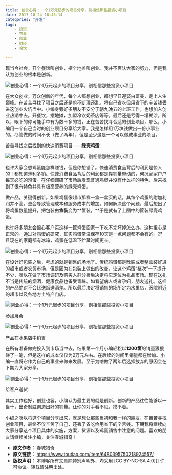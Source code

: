 ```yaml
---
title: 创业心得：一个1万元起步的项目分享，别相信那些投资小项目
date: 2017-10-24 16:45:14
categories: "开发"
tags:
	- 投资
	- 农业
	- 创业
	- 财经
	- 冷饮

---
```


现当今社会，开个餐馆叫创业，摆个地摊叫创业。我并不否认大家的努力，但是我认为创业的根本是创新。

![创业心得：一个1万元起步的项目分享，别相信那些投资小项目][1]

在大众创业，万众创新的年代，每个人都想创业，都想早日迎娶白富美，走上人生巅峰。在苦苦寻找了项目之后还是剪不断理还乱。将自己省吃俭用省下的辛苦钱丢进这创业火坑当中。小编身旁好多朋友不安分于朝九晚五的上班工作，也想加入创业热潮中去。开餐饮，摆地摊，加盟冷饮奶茶店等等。最后还是亏得一塌糊涂。所以，眼下的你可能手中有为数不多的钱，正在苦苦找寻合适的创业项目，那么，小编用一个自己当时的创业项目分享给大家。我是怎样用1万块钱做出一份小事业的。尽管做的时间不长（做了两年），但是至少这是一个可以做成事业的项目。

苦苦寻找之后找到的快速消费项目——**绿壳鸡蛋**

![创业心得：一个1万元起步的项目分享，别相信那些投资小项目][1 1]

也许大家会想鸡蛋能怎样赚钱，但是你想错了。快速消费食品背后的利润是惊人的！都知道薄利多销。快速消费食品背后的利润都是靠销量带动的，何况家家户户每天必吃的鸡蛋。在仔细调研了市场后发现普通鸡蛋并没有什么样的特色，后来找到了很有特色并具有极高营养的绿壳鸡蛋。

做产品，关键得创新。如果鸡蛋像超市那样一盒一盒买的话，其每个鸡蛋的附加利润并不高。更会导致管理成本和服务成本的增加。如何解决这个问题，最后想出了将鸡蛋数量提升，把包装由**盒装**变为**筐装，**于是就有了上图中的筐装绿壳鸡蛋。

也许好多朋友会担心客户买这样一筐鸡蛋回家一下吃不完坏掉怎么办，这种担心是正常的。通过对鸡蛋的研究，其实鸡蛋常温保存10天是一点问题都不会有的。况且现在的家庭都有冰箱，鸡蛋在低温下贮藏时间更长。

![创业心得：一个1万元起步的项目分享，别相信那些投资小项目][1 2]

在设计好包装之后，考虑的就是销售的场地了。传统鸡蛋都是散装或者整盒装好进的超市或者农贸市场，但是因为在包装上做出的改变，让这个鸡蛋“档次”一下提升不少，所以在做了市场调研及购买人群分析后决定将它定位为礼品市场。现在送礼不当是传统的烟酒，健康食品也备受青睐。如看望病人或者孕妇，朋友送礼。这样的产品绝对不会比送烟送酒差。所以最后决定将销售的场所定为水果店，医院附近的超市以及各地方土特产门店。

![创业心得：一个1万元起步的项目分享，别相信那些投资小项目][1 3]

参加展会

![创业心得：一个1万元起步的项目分享，别相信那些投资小项目][1 4]

产品在水果店中销售

在所有准备做完投入到市场当中去，结果第一个月小编轻松以**1200筐**的销量狠狠赚了一笔，但是这样的成本仅仅为2万元左右。在后续的时间里销量都在增加。小编一直将它作为自己的事业来做来发展。至于为啥做了两年后选择放弃的原因会在下期为大家分享。  


![创业心得：一个1万元起步的项目分享，别相信那些投资小项目][1 5]

给客户送货

其实工作也好，创业也罢，小编认为最主要的就是创新。创新的产品往往能够以一当十，出奇制胜创造出好的销量。让你的对手看不见，摸不着。

小编之所以将这个项目分享出来，就是想让那些当初和我一样的朋友，在苦苦寻找创业项目，最终不仅辛苦了自己，还丢了省吃俭用省下的辛苦钱。下期我将继续向大家分享这个项目具体的实施，方案，货源以及鸡蛋销售中注意的问题。喜欢的朋友请继续关注小编，关注春城猎奇！


[1]: /pro/os/crawler/NA32-AYMJ-J3AR.jpg
[1 1]: /pro/os/crawler/ARFA-2YNB-2YE3.jpg
[1 2]: /pro/os/crawler/UEJI-Q3MB-677V.jpg
[1 3]: /pro/os/crawler/QMZI-BBMZ-VJYA.jpg
[1 4]: /pro/os/crawler/VF22-E2BQ-JE63.jpg
[1 5]: /pro/os/crawler/FRQV-7BRN-VNB2.jpg
 *  **原文作者：** 春城猎奇
 *  **原文链接：** https://www.toutiao.com/item/6480395750218924557/
 *  **版权声明：** 本博客所有文章除特别声明外，均采用 [CC BY-NC-SA 4.0][] 许可协议。转载请注明出处。